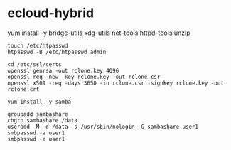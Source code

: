 # ecloud-hybrid
yum install -y bridge-utils xdg-utils net-tools  httpd-tools unzip
```
touch /etc/htpasswd
htpasswd -B /etc/htpasswd admin
```

```
cd /etc/ssl/certs
openssl genrsa -out rclone.key 4096
openssl req -new -key rclone.key -out rclone.csr
openssl x509 -req -days 3650 -in rclone.csr -signkey rclone.key -out rclone.crt
```

```
yum install -y samba

groupadd sambashare
chgrp sambashare /data
useradd -M -d /data -s /usr/sbin/nologin -G sambashare user1
smbpasswd -a user1
smbpasswd -e user1
```
